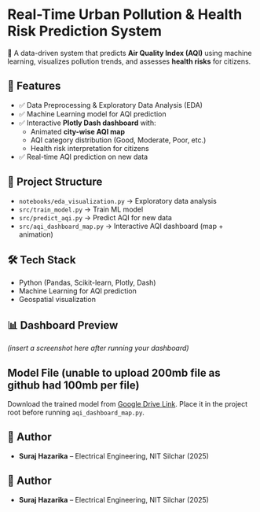 # Real-Time Urban Pollution & Health Risk Prediction System

🚀 A data-driven system that predicts **Air Quality Index (AQI)** using machine learning, visualizes pollution trends, and assesses **health risks** for citizens.  

## 📌 Features
- ✅ Data Preprocessing & Exploratory Data Analysis (EDA)  
- ✅ Machine Learning model for AQI prediction  
- ✅ Interactive **Plotly Dash dashboard** with:
  - Animated **city-wise AQI map**
  - AQI category distribution (Good, Moderate, Poor, etc.)
  - Health risk interpretation for citizens
- ✅ Real-time AQI prediction on new data  

## 📂 Project Structure
- `notebooks/eda_visualization.py` → Exploratory data analysis  
- `src/train_model.py` → Train ML model  
- `src/predict_aqi.py` → Predict AQI for new data  
- `src/aqi_dashboard_map.py` → Interactive AQI dashboard (map + animation)  

## 🛠️ Tech Stack
- Python (Pandas, Scikit-learn, Plotly, Dash)  
- Machine Learning for AQI prediction  
- Geospatial visualization  

## 📊 Dashboard Preview
*(insert a screenshot here after running your dashboard)*  

## Model File (unable to upload 200mb file as github had 100mb per file)
Download the trained model from [Google Drive Link](https://drive.google.com/yourlink).
Place it in the project root before running `aqi_dashboard_map.py`.


## 👤 Author
- **Suraj Hazarika** – Electrical Engineering, NIT Silchar (2025)  
## 👤 Author
- **Suraj Hazarika** – Electrical Engineering, NIT Silchar (2025)  
